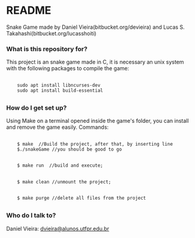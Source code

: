 # README #

Snake Game made by Daniel Vieira(bitbucket.org/devieira) and Lucas S. Takahashi(bitbucket.org/lucasshoiti)

### What is this repository for? ###

This project is an snake game made in C, it is necessary an unix system with the following packages to compile the game:
##
		sudo apt install libncurses-dev
		sudo apt install build-essential
##

### How do I get set up? ###

Using Make on a terminal opened inside the game's folder, you can install and remove the game easily.
Commands:
##
		$ make 	//Build the project, after that, by inserting line
		$./snakeGame //you should be good to go
##
		$ make run  //build and execute;
##
		$ make clean //unmount the project;
##
		$ make purge //delete all files from the project

##

### Who do I talk to? ###

Daniel Vieira: dvieira@alunos.utfpr.edu.br
